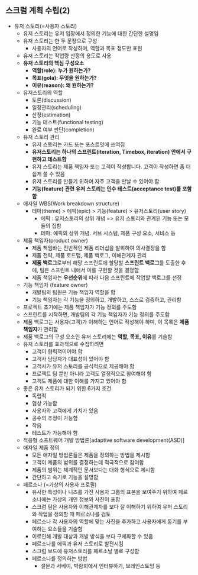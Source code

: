 ## 스크럼 계획 수립(2)

- 유저 스토리(=사용자 스토리)
  - 유저 스토리는 유저 입장에서 정의한 기능에 대한 간단한 설명임
  - 유저 스토리는 한 두 문장으로 구성
    - 사용자의 언어로 작성하며, 역할과 목표 정도만 표현
  - 유저 스토리는 작업량 산정의 용도로 사용
  - **유저 스토리의 핵심 구성요소**
    - **역할(role): 누가 원하는가?**
    - **목표(gola): 무엇을 원하는가?**
    - **이유(reason): 왜 원하는가?**
  - 유저스토리의 역할
    - 토론(discussion)
    - 일정관리(scheduling)
    - 산정(estimation)
    - 기능 테스트(functional testing)
    - 완료 여부 판단(completion)
  - 유저 스토리 관리
    - 유저 스토리는 카드 또는 포스트잇에 쓰여짐
    - **유저스토리는 하나의 스프린트(iteration, Timebox, iteration) 안에서 구현하고 테스트함**
    - 유저 스토리는 제품 책임자 또는 고객이 작성합니다. 고객이 작성하면 좀 더 쉽게 쓸 수 있음
    - 유저 스토리를 만들기 위하여 자주 고객을 만날 수 있어야 함
    - **기능(feature) 관련 유저 스토리는 인수 테스트(acceptance test)를 포함함**
  - 애자일 WBS(Work breakdown structure)
    - 테마(theme) > 에픽(epic) > 기능(feature) > 유저스토리(user story)
      - 에픽 : 유저스토리의 상위 개념 => 유저 스토리와 관계된 기능 또는 모듈의 집함
      - 테마: 에픽의 상위 개념. 서브 시스템, 제품 구성 요소, 서비스 등
  - 제품 책임자(product owner)
    - 제품 책임바는 전반적인 제품 리더십을 발휘하여 의사결정을 함
    - 제품 전략, 제품 로드맵, 제품 백로그, 이해관계자 관리
    - **제품 백로그**로부터 해당 스프린트에 할당할 **스프린트 백로그**를 도출한 후에, 팀은 스프린트 내에서 이를 구현할 것을 결정함
    - 제품 책임자는 **우선순위**에 따라 다음 스프린트에 작업할 백로그를 선정
  - 기능 책임자 (feature owner)
    - 개발팀의 팀원은 기능 책임자 역할을 함
    - 기능 책임자는 각 기능을 정의하고, 개발하고, 스스로 검증하고, 관리함
  - 프로젝트 초기에는 제품 책임자가 기능 정의를 주도함
  - 스프린트를 시작하면, 개발팀의 각 기능 책임자가 기능 정의를 주도함
  - 제품 백로그는 사용자(고객)가 이해하는 언어로 작성해야 하며, 이 목록은 **제품 책임자**가 관리함
  - 제품 백로그의 구성 요소인 유저 스토리에는 **역할, 목표, 이유**를 기술함
  - 유저 스토리를 효과적으로 수집하려면 
    - 고객이 협력적이어야 함
    - 고객사 담당자가 대표성이 있어야 함
    - 고객사가 유저 스토리를 공식적으로 제공해야 함
    - 프로젝트 팀 뿐만 아니라 고객도 열정적으로 참여해야 함
    - 고객도 제품에 대한 이해를 가지고 있어야 함
  - 좋은 유저 스토리가 되기 위한 6가지 조건
    - 독립적
    - 협상 가능함
    - 사용자와 고객에게 가치가 있음
    - 공수의 추정이 가능함
    - 작음
    - 테스트가 가능해야 함
  - 적응형 소프트웨어 개발 방법론[adaptive software development(ASD)]
  - 애자일 제품 정의
    - 모든 애자일 방법론들은 제품을 정의하는 방법을 제시함
    - 고객이 제품의 범위를 결정하는데 적극적으로 참여함
    - 제품의 범위는 체계적인 문서보다는 대화 형식으로 제시함
    - 간단하고 속기로 기능을 설명함
  - 페르소나 (=가상의 사용자 프로필)
    - 유사한 특성이나 니즈를 가진 사용자 그룹의 표본을 보여주기 위하여 페르소나에는 가상의 개인 정보와 사진이 포함
    - 스크럼 팀은 사용자와 이해관계자를 보다 잘 이해하기 위하여 유저 스토리와 작업을 정의할 때 페르소나를 검토
    - 페르소나 각 사용자의 역할에 맞는 사진을 추가하고 사용자에게 동기를 부여하는 요소들을 기술함
    - 이로인해 개발 대상과 개발 방식을 보다 구체화할 수 있음
    - 페르소나를 에픽과 유저 스토리로 발전시킴
    - 스크럼 보드에 유저스토리를 페르소날 별로 구성함
    - 페르소나를 정의하는 방법
      - 설문과 서베이, 박람회에서 인터뷰하기, 브레인스토밍 등